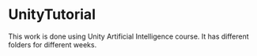 # UnityTutorial

This work is done using Unity Artificial Intelligence course. It has different folders for different weeks.
